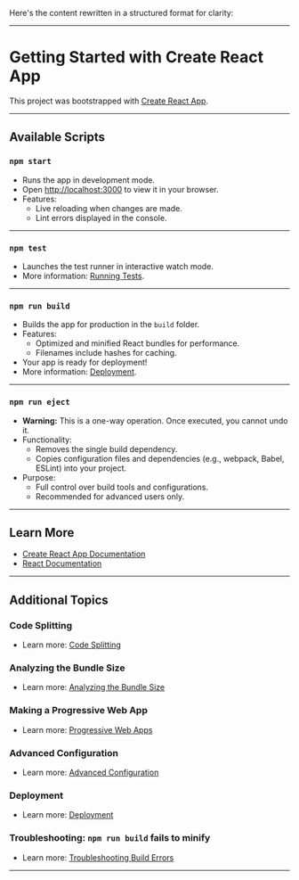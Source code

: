 Here's the content rewritten in a structured format for clarity:

---

# Getting Started with Create React App

This project was bootstrapped with [Create React App](https://github.com/facebook/create-react-app).

---

## Available Scripts

### `npm start`
- Runs the app in development mode.
- Open [http://localhost:3000](http://localhost:3000) to view it in your browser.
- Features:
  - Live reloading when changes are made.
  - Lint errors displayed in the console.

---

### `npm test`
- Launches the test runner in interactive watch mode.
- More information: [Running Tests](https://facebook.github.io/create-react-app/docs/running-tests).

---

### `npm run build`
- Builds the app for production in the `build` folder.
- Features:
  - Optimized and minified React bundles for performance.
  - Filenames include hashes for caching.
- Your app is ready for deployment!
- More information: [Deployment](https://facebook.github.io/create-react-app/docs/deployment).

---

### `npm run eject`
- **Warning:** This is a one-way operation. Once executed, you cannot undo it.
- Functionality:
  - Removes the single build dependency.
  - Copies configuration files and dependencies (e.g., webpack, Babel, ESLint) into your project.
- Purpose:
  - Full control over build tools and configurations.
  - Recommended for advanced users only.

---

## Learn More

- [Create React App Documentation](https://facebook.github.io/create-react-app/docs/getting-started)
- [React Documentation](https://reactjs.org/)

---

## Additional Topics

### Code Splitting
- Learn more: [Code Splitting](https://facebook.github.io/create-react-app/docs/code-splitting)

### Analyzing the Bundle Size
- Learn more: [Analyzing the Bundle Size](https://facebook.github.io/create-react-app/docs/analyzing-the-bundle-size)

### Making a Progressive Web App
- Learn more: [Progressive Web Apps](https://facebook.github.io/create-react-app/docs/making-a-progressive-web-app)

### Advanced Configuration
- Learn more: [Advanced Configuration](https://facebook.github.io/create-react-app/docs/advanced-configuration)

### Deployment
- Learn more: [Deployment](https://facebook.github.io/create-react-app/docs/deployment)

### Troubleshooting: `npm run build` fails to minify
- Learn more: [Troubleshooting Build Errors](https://facebook.github.io/create-react-app/docs/troubleshooting#npm-run-build-fails-to-minify)

--- 


